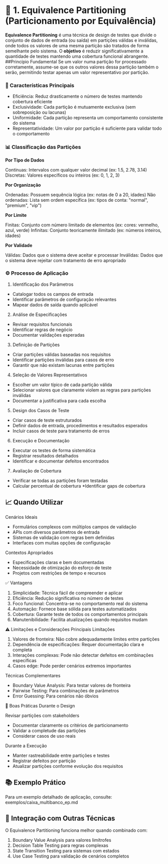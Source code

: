 # 🔷 1. Equivalence Partitioning (Particionamento por Equivalência)

**Equivalence Partitioning** é uma técnica de design de testes que divide o conjunto de dados de entrada (ou saída) em partições válidas e inválidas, onde todos os valores de uma mesma partição são tratados de forma semelhante pelo sistema.
O **objetivo** é reduzir significativamente a quantidade de testes mantendo uma cobertura funcional abrangente.
##Princípio Fundamental
Se um valor numa partição for processado corretamente, assume-se que os outros valores dessa partição também o serão, permitindo testar apenas um valor representativo por partição.
### 🎯 Características Principais

- Eficiência: Reduz drasticamente o número de testes mantendo cobertura eficiente
- Exclusividade: Cada partição é mutuamente exclusiva (sem sobreposição ou lacunas)
- Uniformidade: Cada partição representa um comportamento consistente do sistema
- Representatividade: Um valor por partição é suficiente para validar todo o comportamento

### 📊 Classificação das Partições
**Por Tipo de Dados**

Contínuas: Intervalos com qualquer valor decimal (ex: 1.5, 2.78, 3.14)
Discretas: Valores específicos ou inteiros (ex: 0, 1, 2, 3)

**Por Organização**

Ordenadas: Possuem sequência lógica (ex: notas de 0 a 20, idades)
Não ordenadas: Lista sem ordem específica (ex: tipos de conta: "normal", "premium", "vip")

**Por Limite**

Finitas: Conjunto com número limitado de elementos (ex: cores: vermelho, azul, verde)
Infinitas: Conjunto teoricamente ilimitado (ex: números inteiros, idades)

**Por Validade**

Válidas: Dados que o sistema deve aceitar e processar
Inválidas: Dados que o sistema deve rejeitar com tratamento de erro apropriado

### ⚙️ Processo de Aplicação
1. Identificação dos Parâmetros

* Catalogar todos os campos de entrada
* Identificar parâmetros de configuração relevantes
* Mapear dados de saída quando aplicável

2. Análise de Especificações

* Revisar requisitos funcionais
* Identificar regras de negócio
* Documentar validações esperadas

3. Definição de Partições

* Criar partições válidas baseadas nos requisitos
* Identificar partições inválidas para casos de erro
* Garantir que não existam lacunas entre partições

4. Seleção de Valores Representativos

* Escolher um valor típico de cada partição válida
* Selecionar valores que claramente violem as regras para partições inválidas
* Documentar a justificativa para cada escolha

5. Design dos Casos de Teste

* Criar casos de teste estruturados
* Definir dados de entrada, procedimentos e resultados esperados
* Incluir casos de teste para tratamento de erros

6. Execução e Documentação

* Executar os testes de forma sistemática
* Registrar resultados detalhados
* Identificar e documentar defeitos encontrados

7. Avaliação de Cobertura

* Verificar se todas as partições foram testadas
* Calcular percentual de cobertura
*Identificar gaps de cobertura

## 📈 Quando Utilizar
Cenários Ideais

- Formulários complexos com múltiplos campos de validação
- APIs com diversos parâmetros de entrada
- Sistemas de validação com regras bem definidas
- Interfaces com muitas opções de configuração

Contextos Apropriados

- Especificações claras e bem documentadas
- Necessidade de otimização do esforço de teste
- Projetos com restrições de tempo e recursos

✅ Vantagens

1. Simplicidade: Técnica fácil de compreender e aplicar
2. Eficiência: Redução significativa no número de testes
3. Foco funcional: Concentra-se no comportamento real do sistema
4. Automação: Fornece base sólida para testes automatizados
5. Cobertura: Garante teste de todos os comportamentos principais
6. Manutenibilidade: Facilita atualizações quando requisitos mudam

⚠️ Limitações e Considerações
Principais Limitações

1. Valores de fronteira: Não cobre adequadamente limites entre partições
2. Dependência de especificações: Requer documentação clara e completa
3. Interações complexas: Pode não detectar defeitos em combinações específicas
4. Casos edge: Pode perder cenários extremos importantes

Técnicas Complementares

- Boundary Value Analysis: Para testar valores de fronteira
- Pairwise Testing: Para combinações de parâmetros
- Error Guessing: Para cenários não óbvios

🔧 Boas Práticas
Durante o Design

Revisar partições com stakeholders
- Documentar claramente os critérios de particionamento
- Validar a completude das partições
- Considerar casos de uso reais

Durante a Execução

- Manter rastreabilidade entre partições e testes
- Registrar defeitos por partição
- Atualizar partições conforme evolução dos requisitos

## 📚 Exemplo Prático
Para um exemplo detalhado de aplicação, consulte: exemplos/caixa_multibanco_ep.md
## 🔗 Integração com Outras Técnicas
O Equivalence Partitioning funciona melhor quando combinado com:

1. Boundary Value Analysis para valores limítrofes
2. Decision Table Testing para regras complexas
3. State Transition Testing para sistemas com estados
4. Use Case Testing para validação de cenários completos
